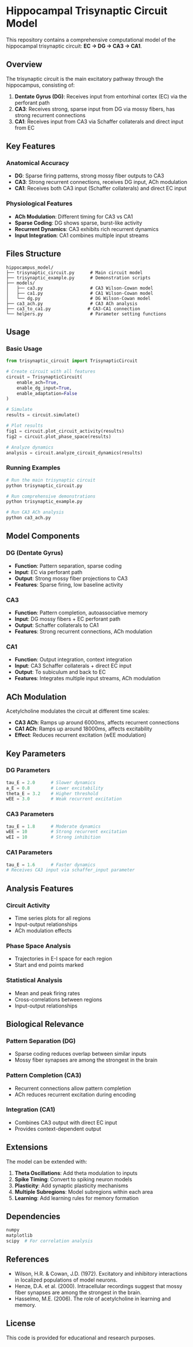 # Hippocampal Trisynaptic Circuit Model

This repository contains a comprehensive computational model of the hippocampal trisynaptic circuit: **EC → DG → CA3 → CA1**.

## Overview

The trisynaptic circuit is the main excitatory pathway through the hippocampus, consisting of:

1. **Dentate Gyrus (DG)**: Receives input from entorhinal cortex (EC) via the perforant path
2. **CA3**: Receives strong, sparse input from DG via mossy fibers, has strong recurrent connections
3. **CA1**: Receives input from CA3 via Schaffer collaterals and direct input from EC

## Key Features

### Anatomical Accuracy
- **DG**: Sparse firing patterns, strong mossy fiber outputs to CA3
- **CA3**: Strong recurrent connections, receives DG input, ACh modulation
- **CA1**: Receives both CA3 input (Schaffer collaterals) and direct EC input

### Physiological Features
- **ACh Modulation**: Different timing for CA3 vs CA1
- **Sparse Coding**: DG shows sparse, burst-like activity
- **Recurrent Dynamics**: CA3 exhibits rich recurrent dynamics
- **Input Integration**: CA1 combines multiple input streams

## Files Structure

```
hippocampus_model/
├── trisynaptic_circuit.py      # Main circuit model
├── trisynaptic_example.py      # Demonstration scripts
├── models/
│   ├── ca3.py                  # CA3 Wilson-Cowan model
│   ├── ca1.py                  # CA1 Wilson-Cowan model
│   └── dg.py                   # DG Wilson-Cowan model
├── ca3_ach.py                  # CA3 ACh analysis
├── ca3_to_ca1.py              # CA3-CA1 connection
└── helpers.py                  # Parameter setting functions
```

## Usage

### Basic Usage

```python
from trisynaptic_circuit import TrisynapticCircuit

# Create circuit with all features
circuit = TrisynapticCircuit(
    enable_ach=True,
    enable_dg_input=True,
    enable_adaptation=False
)

# Simulate
results = circuit.simulate()

# Plot results
fig1 = circuit.plot_circuit_activity(results)
fig2 = circuit.plot_phase_space(results)

# Analyze dynamics
analysis = circuit.analyze_circuit_dynamics(results)
```

### Running Examples

```bash
# Run the main trisynaptic circuit
python trisynaptic_circuit.py

# Run comprehensive demonstrations
python trisynaptic_example.py

# Run CA3 ACh analysis
python ca3_ach.py
```

## Model Components

### DG (Dentate Gyrus)
- **Function**: Pattern separation, sparse coding
- **Input**: EC via perforant path
- **Output**: Strong mossy fiber projections to CA3
- **Features**: Sparse firing, low baseline activity

### CA3
- **Function**: Pattern completion, autoassociative memory
- **Input**: DG mossy fibers + EC perforant path
- **Output**: Schaffer collaterals to CA1
- **Features**: Strong recurrent connections, ACh modulation

### CA1
- **Function**: Output integration, context integration
- **Input**: CA3 Schaffer collaterals + direct EC input
- **Output**: To subiculum and back to EC
- **Features**: Integrates multiple input streams, ACh modulation

## ACh Modulation

Acetylcholine modulates the circuit at different time scales:

- **CA3 ACh**: Ramps up around 6000ms, affects recurrent connections
- **CA1 ACh**: Ramps up around 18000ms, affects excitability
- **Effect**: Reduces recurrent excitation (wEE modulation)

## Key Parameters

### DG Parameters
```python
tau_E = 2.0      # Slower dynamics
a_E = 0.8        # Lower excitability
theta_E = 3.2    # Higher threshold
wEE = 3.0        # Weak recurrent excitation
```

### CA3 Parameters
```python
tau_E = 1.8      # Moderate dynamics
wEE = 10         # Strong recurrent excitation
wEI = 10         # Strong inhibition
```

### CA1 Parameters
```python
tau_E = 1.6      # Faster dynamics
# Receives CA3 input via schaffer_input parameter
```

## Analysis Features

### Circuit Activity
- Time series plots for all regions
- Input-output relationships
- ACh modulation effects

### Phase Space Analysis
- Trajectories in E-I space for each region
- Start and end points marked

### Statistical Analysis
- Mean and peak firing rates
- Cross-correlations between regions
- Input-output relationships

## Biological Relevance

### Pattern Separation (DG)
- Sparse coding reduces overlap between similar inputs
- Mossy fiber synapses are among the strongest in the brain

### Pattern Completion (CA3)
- Recurrent connections allow pattern completion
- ACh reduces recurrent excitation during encoding

### Integration (CA1)
- Combines CA3 output with direct EC input
- Provides context-dependent output

## Extensions

The model can be extended with:

1. **Theta Oscillations**: Add theta modulation to inputs
2. **Spike Timing**: Convert to spiking neuron models
3. **Plasticity**: Add synaptic plasticity mechanisms
4. **Multiple Subregions**: Model subregions within each area
5. **Learning**: Add learning rules for memory formation

## Dependencies

```python
numpy
matplotlib
scipy  # For correlation analysis
```

## References

- Wilson, H.R. & Cowan, J.D. (1972). Excitatory and inhibitory interactions in localized populations of model neurons.
- Henze, D.A. et al. (2000). Intracellular recordings suggest that mossy fiber synapses are among the strongest in the brain.
- Hasselmo, M.E. (2006). The role of acetylcholine in learning and memory.

## License

This code is provided for educational and research purposes. 